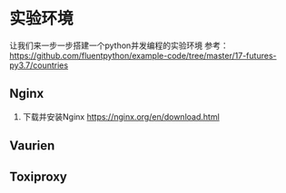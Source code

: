 # 实验环境
让我们来一步一步搭建一个python并发编程的实验环境
参考：
https://github.com/fluentpython/example-code/tree/master/17-futures-py3.7/countries

## Nginx
1. 下载并安装Nginx https://nginx.org/en/download.html

## Vaurien

## Toxiproxy